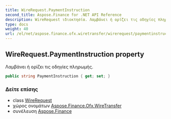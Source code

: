 ```yaml
---
title: WireRequest.PaymentInstruction
second_title: Aspose.Finance for .NET API Reference
description: WireRequest ιδιοκτησία. Λαμβάνει ή ορίζει τις οδηγίες πληρωμής.
type: docs
weight: 40
url: /el/net/aspose.finance.ofx.wiretransfer/wirerequest/paymentinstruction/
---
```

## WireRequest.PaymentInstruction property

Λαμβάνει ή ορίζει τις οδηγίες πληρωμής.

```csharp
public string PaymentInstruction { get; set; }
```

### Δείτε επίσης

* class [WireRequest](../)
* χώρος ονομάτων [Aspose.Finance.Ofx.WireTransfer](../../wirerequest/)
* συνέλευση [Aspose.Finance](../../../)


